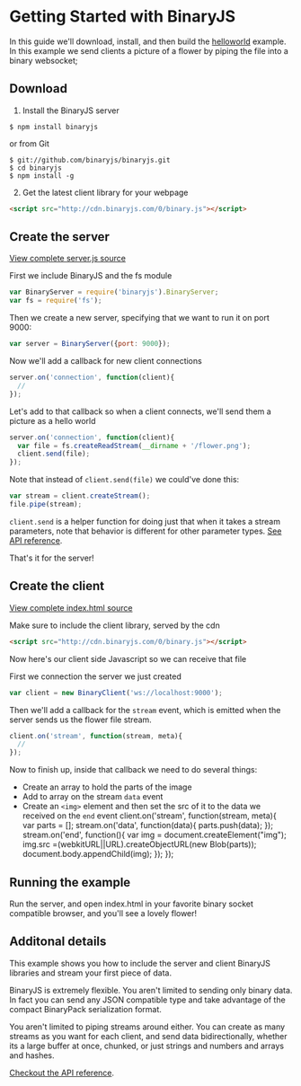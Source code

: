 # Getting Started with BinaryJS

In this guide we'll download, install, and then build the [helloworld](https://github.com/binaryjs/binaryjs/tree/master/examples/helloworld) example. In this example we send clients a picture of a flower by piping the file into a binary websocket;

## Download

1. Install the BinaryJS server

```console
$ npm install binaryjs
```
or from Git
```console
$ git://github.com/binaryjs/binaryjs.git
$ cd binaryjs 
$ npm install -g
```

2. Get the latest client library for your webpage

```html
<script src="http://cdn.binaryjs.com/0/binary.js"></script>
```

## Create the server
[View complete server.js source](https://github.com/binaryjs/binaryjs/blob/master/examples/helloworld/server.js)

First we include BinaryJS and the fs module

```js
var BinaryServer = require('binaryjs').BinaryServer;
var fs = require('fs');
```

Then we create a new server, specifying that we want to run it on port 9000:

```js
var server = BinaryServer({port: 9000});
```

Now we'll add a callback for new client connections

```js
server.on('connection', function(client){
  //
});
```

Let's add to that callback so when a client connects, we'll send them a picture as a hello world

```js
server.on('connection', function(client){	
  var file = fs.createReadStream(__dirname + '/flower.png');
  client.send(file); 
});
```

Note that instead of `client.send(file)` we could've done this:

```js
var stream = client.createStream();
file.pipe(stream);
```

`client.send` is a helper function for doing just that when it takes a stream parameters, note that behavior is different for other parameter types. [See API reference](https://github.com/binaryjs/binaryjs/blob/master/doc/api.md).

That's it for the server!

## Create the client
[View complete index.html source](https://github.com/binaryjs/binaryjs/blob/master/examples/helloworld/index.html)

Make sure to include the client library, served by the cdn

```html
<script src="http://cdn.binaryjs.com/0/binary.js"></script>
```

Now here's our client side Javascript so we can receive that file

First we connection the server we just created

```js
var client = new BinaryClient('ws://localhost:9000');
```

Then we'll add a callback for the `stream` event, which is emitted when the server sends us the flower file stream.

```js
client.on('stream', function(stream, meta){    
  //
});
```

Now to finish up, inside that callback we need to do several things:
* Create an array to hold the parts of the image
* Add to array on the stream `data` event
* Create an `<img>` element and then set the src of it to the data we received on the `end` event
client.on('stream', function(stream, meta){    
  	var parts = [];
	stream.on('data', function(data){
	  parts.push(data);
	});
	stream.on('end', function(){
	  var img = document.createElement("img");
	  img.src =(webkitURL||URL).createObjectURL(new Blob(parts));
	  document.body.appendChild(img);
	});
});

## Running the example
Run the server, and open index.html in your favorite binary socket compatible browser, and you'll see a lovely flower!

## Additonal details
This example shows you how to include the server and client BinaryJS libraries and stream your first piece of data. 

BinaryJS is extremely flexible. You aren't limited to sending only binary data. In fact you can send any JSON compatible type and take advantage of the compact BinaryPack serialization format.

You aren't limited to piping streams around either. You can create as many streams as you want for each client, and send data bidirectionally, whether its a large buffer at once, chunked, or just strings and numbers and arrays and hashes.

[Checkout the API reference](https://github.com/binaryjs/binaryjs/blob/master/doc/api.md).